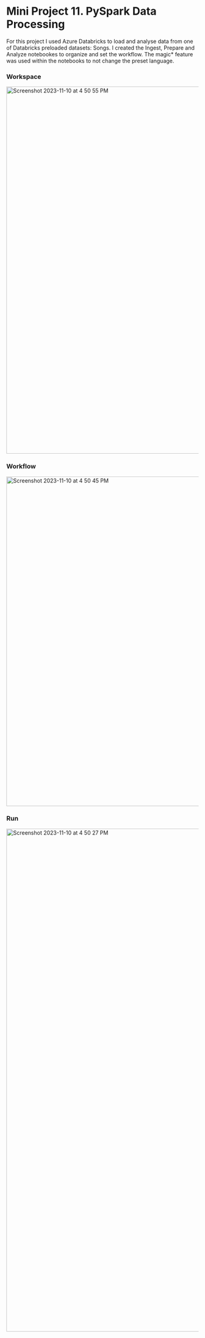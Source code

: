 # Mini Project 11. PySpark Data Processing

For this project I used Azure Databricks to load and analyse data from one of Databricks preloaded datasets: Songs. I created the Ingest, Prepare and Analyze notebookes to organize and set the workflow. The magic* feature was used within the notebooks to not change the preset language. 

### Workspace
<img width="959" alt="Screenshot 2023-11-10 at 4 50 55 PM" src="https://github.com/dani-jimlar/djl_mini_project_11/assets/143829673/6cce5bde-fba4-4ec4-a083-103bf69880f8">

### Workflow
<img width="861" alt="Screenshot 2023-11-10 at 4 50 45 PM" src="https://github.com/dani-jimlar/djl_mini_project_11/assets/143829673/62b4ddb8-0436-4bd3-b933-504a509a4334">

### Run 
<img width="1314" alt="Screenshot 2023-11-10 at 4 50 27 PM" src="https://github.com/dani-jimlar/djl_mini_project_11/assets/143829673/da0dc54b-919d-4530-a91e-23aa79f6c302">



